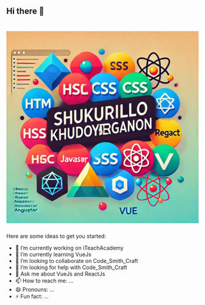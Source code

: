 ## Hi there 👋

<h1 align="center">
  <img src="images/me.webp" alt="Marton Lederer" />
</h1>

Here are some ideas to get you started:

- 🔭 I’m currently working on iTeachAcademy
- 🌱 I’m currently learning VueJs
- 👯 I’m looking to collaborate on Code_Smith_Craft
- 🤔 I’m looking for help with Code_Smith_Craft
- 💬 Ask me about VueJs and ReactJs
- 📫 How to reach me: ...
- 😄 Pronouns: ...
- ⚡ Fun fact: ...

